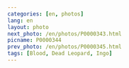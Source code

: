 ```yaml
---
categories: [en, photos]
lang: en
layout: photo
next_photo: /en/photos/P0000343.html
picname: P0000344
prev_photo: /en/photos/P0000345.html
tags: [Blood, Dead Leopard, Ingo]
---
```

